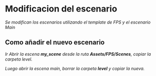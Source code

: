# Modificacion del escenario

_Se modifican los escenarios utilizando el template de FPS y el escenario Main_

## Como añadir el nuevo escenario

_Ir Abrir la escena **my_scene** desde la ruta **Assets/FPS/Scenes**, copiar la carpeta level._

_Luego abrir la escena main, borrar la carpeta **level** y copiar la nueva._

